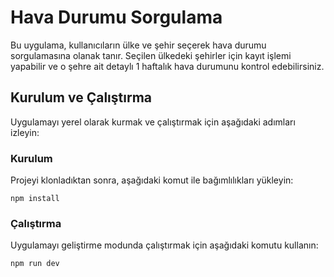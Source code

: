 # Hava Durumu Sorgulama

Bu uygulama, kullanıcıların ülke ve şehir seçerek hava durumu sorgulamasına olanak tanır. Seçilen ülkedeki şehirler için kayıt işlemi yapabilir ve o şehre ait detaylı 1 haftalık hava durumunu kontrol edebilirsiniz.

## Kurulum ve Çalıştırma

Uygulamayı yerel olarak kurmak ve çalıştırmak için aşağıdaki adımları izleyin:

### Kurulum

Projeyi klonladıktan sonra, aşağıdaki komut ile bağımlılıkları yükleyin:

```
npm install
```
### Çalıştırma

Uygulamayı geliştirme modunda çalıştırmak için aşağıdaki komutu kullanın:

```
npm run dev
```
